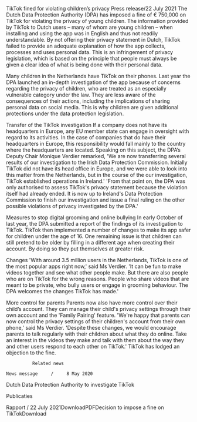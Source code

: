 TikTok fined for violating children’s privacy
Press release/22 July 2021
  The Dutch Data Protection Authority (DPA) has imposed a fine of € 750,000 on TikTok for violating the privacy of young children. The information provided by TikTok to Dutch users – many of whom are young children – when installing and using the app was in English and thus not readily understandable. By not offering their privacy statement in Dutch, TikTok failed to provide an adequate explanation of how the app collects, processes and uses personal data. This is an infringement of privacy legislation, which is based on the principle that people must always be given a clear idea of what is being done with their personal data.
  
  Many children in the Netherlands have TikTok on their phones. Last year the DPA launched an in-depth investigation of the app because of concerns regarding the privacy of children, who are treated as an especially vulnerable category under the law.
They are less aware of the consequences of their actions, including the implications of sharing personal data on social media. This is why children are given additional protections under the data protection legislation.
  
  Transfer of the TikTok investigation
  If a company does not have its headquarters in Europe, any EU member state can engage in oversight with regard to its activities. In the case of companies that do have their headquarters in Europe, this responsibility would fall mainly to the country where the headquarters are located.
Speaking on this subject, the DPA’s Deputy Chair Monique Verdier remarked, 'We are now transferring several results of our investigation to the Irish Data Protection Commission. Initially TikTok did not have its head office in Europe, and we were able to look into this matter from the Netherlands, but in the course of the our investigation, TikTok established operations in Ireland.'
'From that point on, the DPA was only authorised to assess TikTok's privacy statement because the violation itself had already ended. It is now up to Ireland's Data Protection Commission to finish our investigation and issue a final ruling on the other possible violations of privacy investigated by the DPA.'
  
  Measures to stop digital grooming and online bullying
  In early October of last year, the DPA submitted a report of the findings of its investigation to TikTok. TikTok then implemented a number of changes to make its app safer for children under the age of 16.
One remaining issue is that children can still pretend to be older by filling in a different age when creating their account. By doing so they put themselves at greater risk.
  
  Changes
  'With around 3.5 million users in the Netherlands, TikTok is one of the most popular apps right now,' said Ms Verdier.
'It can be fun to make videos together and see what other people make. But there are also people who are on TikTok for the wrong reasons. People who share videos that are meant to be private, who bully users or engage in grooming behaviour. The DPA welcomes the changes TikTok has made.'
  
  More control for parents
  Parents now also have more control over their child’s account. They can manage their child's privacy settings through their own account and the 'Family Pairing' feature.
'We're happy that parents can now control the privacy settings of their children's account from their own phone,' said Ms Verdier. 'Despite these changes, we would encourage parents to talk regularly with their children about what they do online. Take an interest in the videos they make and talk with them about the way they and other users respond to each other on TikTok.'
TikTok has lodged an objection to the fine.
              
              Related news
  
    News message     /     8 May 2020  
  
  Dutch Data Protection Authority to investigate TikTok
          
          
                
  

  Publicaties
  
  
  Rapport / 22 July 2021DownloadPDFDecision to impose a fine on TikTokDownload
